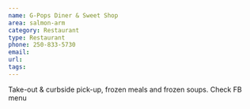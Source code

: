 ```yaml
---
name: G-Pops Diner & Sweet Shop
area: salmon-arm
category: Restaurant
type: Restaurant
phone: 250-833-5730
email:
url:
tags:
---
```


Take-out & curbside pick-up, frozen meals and frozen soups. Check FB menu
